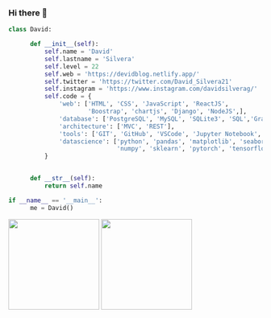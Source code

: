 ### Hi there 👋
```python
class David:

      def __init__(self):
          self.name = 'David'
          self.lastname = 'Silvera'
          self.level = 22
          self.web = 'https://devidblog.netlify.app/'
          self.twitter = 'https://twitter.com/David_Silvera21'
          self.instagram = 'https://www.instagram.com/davidsilverag/'
          self.code = {
              'web': ['HTML', 'CSS', 'JavaScript', 'ReactJS',
                      'Boostrap', 'chartjs', 'Django', 'NodeJS',],
              'database': ['PostgreSQL', 'MySQL', 'SQLite3', 'SQL','GraphQL'],
              'architecture': ['MVC', 'REST'],
              'tools': ['GIT', 'GitHub', 'VSCode', 'Jupyter Notebook', 'anaconda'],
              'datascience': ['python', 'pandas', 'matplotlib', 'seaborn',
                              'numpy', 'sklearn', 'pytorch', 'tensorflow']
          }
          

      def __str__(self):
          return self.name

if __name__ == '__main__':
      me = David()
```

<p>
  <img height="180em" src="https://github-readme-stats.vercel.app/api?username=DavidSilveraGabriel&show_icons=true&hide_border=true&&count_private=true&include_all_commits=true" />
  <img height="180em" src="https://github-readme-stats.vercel.app/api/top-langs/?username=DavidSilveraGabriel&show_icons=true&hide_border=true&layout=compact&langs_count=8"/>
</p>
